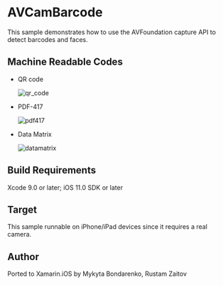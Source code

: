 AVCamBarcode
============

This sample demonstrates how to use the AVFoundation capture API to detect barcodes and faces.

Machine Readable Codes
-------

* QR code 

    ![qr_code](https://github.com/xamarin/ios-samples/raw/master/ios11/AVCamBarcode/Resources/code1.png)
* PDF-417 

    ![pdf417](https://github.com/xamarin/ios-samples/raw/master/ios11/AVCamBarcode/Resources/code2.gif)
* Data Matrix 

    ![datamatrix](https://github.com/xamarin/ios-samples/raw/master/ios11/AVCamBarcode/Resources/code3.png)

Build Requirements
-------

Xcode 9.0 or later; iOS 11.0 SDK or later

Target
-------

This sample runnable on iPhone/iPad devices since it requires a real camera.

Author
------

Ported to Xamarin.iOS by Mykyta Bondarenko, Rustam Zaitov